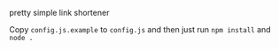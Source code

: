 pretty simple link shortener

Copy `config.js.example` to `config.js` and then just run `npm install` and `node .`
